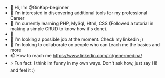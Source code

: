 - 👋 Hi, I’m @GinKap-beginner
- 👀 I’m interested in discovering additional tools for my professional Career
- 🌱 I’m currently learning PHP, MySql, Html, CSS (Followed a tutorial in making a simple CRUD to know how it's done).
- 🌱 
- 💞️ I’m looking a possible job at the moment. Check my linkedin ;)
- 💞️ I’m looking to collaborate on people who can teach me the basics and more
- 📫 How to reach me https://www.linkedin.com/in/genermedina/
- ⚡ Fun fact: I think im funny in my own ways. Don't ask how, just say Hi! and feel it :)

<!---
GinKap-beginner/GinKap-beginner is a ✨ special ✨ repository because its `README.md` (this file) appears on your GitHub profile.
You can click the Preview link to take a look at your changes.
--->
